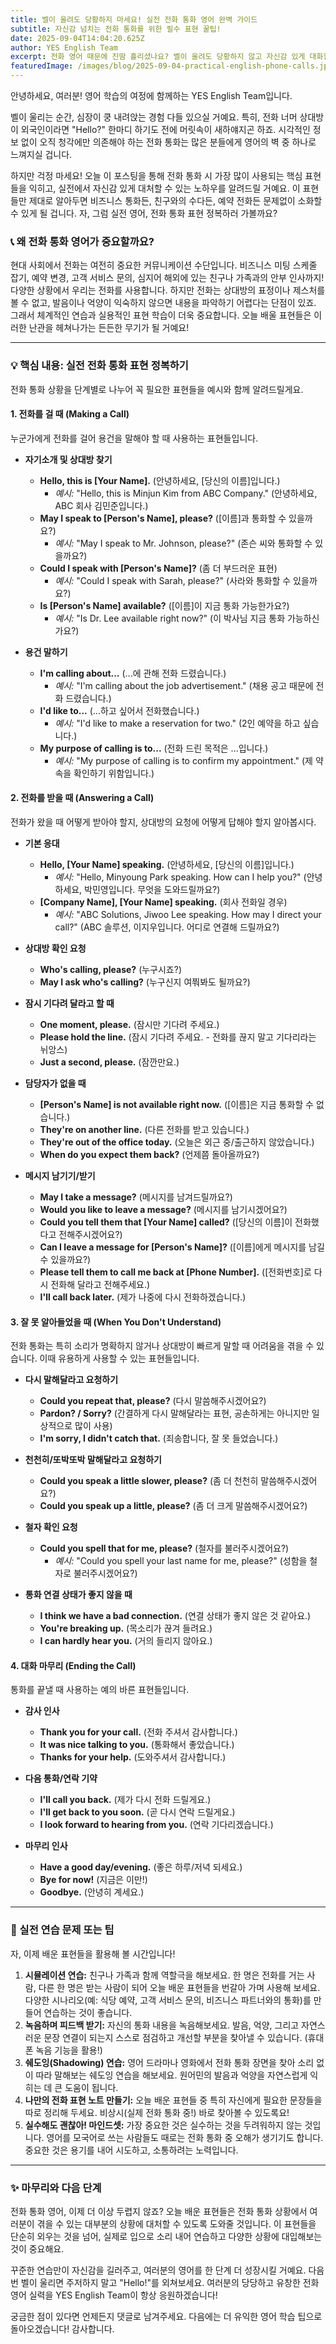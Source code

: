 ```yaml
---
title: 벨이 울려도 당황하지 마세요! 실전 전화 통화 영어 완벽 가이드
subtitle: 자신감 넘치는 전화 통화를 위한 필수 표현 꿀팁!
date: 2025-09-04T14:04:20.625Z
author: YES English Team
excerpt: 전화 영어 때문에 진땀 흘리셨나요? 벨이 울려도 당황하지 않고 자신감 있게 대화할 수 있는 실용적인 영어 표현들을 배워보세요. 이 포스팅 하나로 전화 통화 마스터가 될 수 있습니다!
featuredImage: /images/blog/2025-09-04-practical-english-phone-calls.jpg
---
```


안녕하세요, 여러분! 영어 학습의 여정에 함께하는 YES English Team입니다.

벨이 울리는 순간, 심장이 쿵 내려앉는 경험 다들 있으실 거예요. 특히, 전화 너머 상대방이 외국인이라면 "Hello?" 한마디 하기도 전에 머릿속이 새하얘지곤 하죠. 시각적인 정보 없이 오직 청각에만 의존해야 하는 전화 통화는 많은 분들에게 영어의 벽 중 하나로 느껴지실 겁니다.

하지만 걱정 마세요! 오늘 이 포스팅을 통해 전화 통화 시 가장 많이 사용되는 핵심 표현들을 익히고, 실전에서 자신감 있게 대처할 수 있는 노하우를 알려드릴 거예요. 이 표현들만 제대로 알아두면 비즈니스 통화든, 친구와의 수다든, 예약 전화든 문제없이 소화할 수 있게 될 겁니다. 자, 그럼 실전 영어, 전화 통화 표현 정복하러 가볼까요?

### 📞 왜 전화 통화 영어가 중요할까요?

현대 사회에서 전화는 여전히 중요한 커뮤니케이션 수단입니다. 비즈니스 미팅 스케줄 잡기, 예약 변경, 고객 서비스 문의, 심지어 해외에 있는 친구나 가족과의 안부 인사까지! 다양한 상황에서 우리는 전화를 사용합니다. 하지만 전화는 상대방의 표정이나 제스처를 볼 수 없고, 발음이나 억양이 익숙하지 않으면 내용을 파악하기 어렵다는 단점이 있죠. 그래서 체계적인 연습과 실용적인 표현 학습이 더욱 중요합니다. 오늘 배울 표현들은 이러한 난관을 헤쳐나가는 든든한 무기가 될 거예요!

---

### 💡 핵심 내용: 실전 전화 통화 표현 정복하기

전화 통화 상황을 단계별로 나누어 꼭 필요한 표현들을 예시와 함께 알려드릴게요.

#### 1. 전화를 걸 때 (Making a Call)

누군가에게 전화를 걸어 용건을 말해야 할 때 사용하는 표현들입니다.

*   **자기소개 및 상대방 찾기**
    *   **Hello, this is [Your Name].** (안녕하세요, [당신의 이름]입니다.)
        *   *예시:* "Hello, this is Minjun Kim from ABC Company." (안녕하세요, ABC 회사 김민준입니다.)
    *   **May I speak to [Person's Name], please?** ([이름]과 통화할 수 있을까요?)
        *   *예시:* "May I speak to Mr. Johnson, please?" (존슨 씨와 통화할 수 있을까요?)
    *   **Could I speak with [Person's Name]?** (좀 더 부드러운 표현)
        *   *예시:* "Could I speak with Sarah, please?" (사라와 통화할 수 있을까요?)
    *   **Is [Person's Name] available?** ([이름]이 지금 통화 가능한가요?)
        *   *예시:* "Is Dr. Lee available right now?" (이 박사님 지금 통화 가능하신가요?)

*   **용건 말하기**
    *   **I'm calling about...** (...에 관해 전화 드렸습니다.)
        *   *예시:* "I'm calling about the job advertisement." (채용 공고 때문에 전화 드렸습니다.)
    *   **I'd like to...** (...하고 싶어서 전화했습니다.)
        *   *예시:* "I'd like to make a reservation for two." (2인 예약을 하고 싶습니다.)
    *   **My purpose of calling is to...** (전화 드린 목적은 ...입니다.)
        *   *예시:* "My purpose of calling is to confirm my appointment." (제 약속을 확인하기 위함입니다.)

#### 2. 전화를 받을 때 (Answering a Call)

전화가 왔을 때 어떻게 받아야 할지, 상대방의 요청에 어떻게 답해야 할지 알아봅시다.

*   **기본 응대**
    *   **Hello, [Your Name] speaking.** (안녕하세요, [당신의 이름]입니다.)
        *   *예시:* "Hello, Minyoung Park speaking. How can I help you?" (안녕하세요, 박민영입니다. 무엇을 도와드릴까요?)
    *   **[Company Name], [Your Name] speaking.** (회사 전화일 경우)
        *   *예시:* "ABC Solutions, Jiwoo Lee speaking. How may I direct your call?" (ABC 솔루션, 이지우입니다. 어디로 연결해 드릴까요?)

*   **상대방 확인 요청**
    *   **Who's calling, please?** (누구시죠?)
    *   **May I ask who's calling?** (누구신지 여쭤봐도 될까요?)

*   **잠시 기다려 달라고 할 때**
    *   **One moment, please.** (잠시만 기다려 주세요.)
    *   **Please hold the line.** (잠시 기다려 주세요. - 전화를 끊지 말고 기다리라는 뉘앙스)
    *   **Just a second, please.** (잠깐만요.)

*   **담당자가 없을 때**
    *   **[Person's Name] is not available right now.** ([이름]은 지금 통화할 수 없습니다.)
    *   **They're on another line.** (다른 전화를 받고 있습니다.)
    *   **They're out of the office today.** (오늘은 외근 중/출근하지 않았습니다.)
    *   **When do you expect them back?** (언제쯤 돌아올까요?)

*   **메시지 남기기/받기**
    *   **May I take a message?** (메시지를 남겨드릴까요?)
    *   **Would you like to leave a message?** (메시지를 남기시겠어요?)
    *   **Could you tell them that [Your Name] called?** ([당신의 이름]이 전화했다고 전해주시겠어요?)
    *   **Can I leave a message for [Person's Name]?** ([이름]에게 메시지를 남길 수 있을까요?)
    *   **Please tell them to call me back at [Phone Number].** ([전화번호]로 다시 전화해 달라고 전해주세요.)
    *   **I'll call back later.** (제가 나중에 다시 전화하겠습니다.)

#### 3. 잘 못 알아들었을 때 (When You Don't Understand)

전화 통화는 특히 소리가 명확하지 않거나 상대방이 빠르게 말할 때 어려움을 겪을 수 있습니다. 이때 유용하게 사용할 수 있는 표현들입니다.

*   **다시 말해달라고 요청하기**
    *   **Could you repeat that, please?** (다시 말씀해주시겠어요?)
    *   **Pardon? / Sorry?** (간결하게 다시 말해달라는 표현, 공손하게는 아니지만 일상적으로 많이 사용)
    *   **I'm sorry, I didn't catch that.** (죄송합니다, 잘 못 들었습니다.)

*   **천천히/또박또박 말해달라고 요청하기**
    *   **Could you speak a little slower, please?** (좀 더 천천히 말씀해주시겠어요?)
    *   **Could you speak up a little, please?** (좀 더 크게 말씀해주시겠어요?)

*   **철자 확인 요청**
    *   **Could you spell that for me, please?** (철자를 불러주시겠어요?)
        *   *예시:* "Could you spell your last name for me, please?" (성함을 철자로 불러주시겠어요?)

*   **통화 연결 상태가 좋지 않을 때**
    *   **I think we have a bad connection.** (연결 상태가 좋지 않은 것 같아요.)
    *   **You're breaking up.** (목소리가 끊겨 들려요.)
    *   **I can hardly hear you.** (거의 들리지 않아요.)

#### 4. 대화 마무리 (Ending the Call)

통화를 끝낼 때 사용하는 예의 바른 표현들입니다.

*   **감사 인사**
    *   **Thank you for your call.** (전화 주셔서 감사합니다.)
    *   **It was nice talking to you.** (통화해서 좋았습니다.)
    *   **Thanks for your help.** (도와주셔서 감사합니다.)

*   **다음 통화/연락 기약**
    *   **I'll call you back.** (제가 다시 전화 드릴게요.)
    *   **I'll get back to you soon.** (곧 다시 연락 드릴게요.)
    *   **I look forward to hearing from you.** (연락 기다리겠습니다.)

*   **마무리 인사**
    *   **Have a good day/evening.** (좋은 하루/저녁 되세요.)
    *   **Bye for now!** (지금은 이만!)
    *   **Goodbye.** (안녕히 계세요.)

---

### 🚀 실전 연습 문제 또는 팁

자, 이제 배운 표현들을 활용해 볼 시간입니다!

1.  **시뮬레이션 연습:** 친구나 가족과 함께 역할극을 해보세요. 한 명은 전화를 거는 사람, 다른 한 명은 받는 사람이 되어 오늘 배운 표현들을 번갈아 가며 사용해 보세요. 다양한 시나리오(예: 식당 예약, 고객 서비스 문의, 비즈니스 파트너와의 통화)를 만들어 연습하는 것이 좋습니다.
2.  **녹음하며 피드백 받기:** 자신의 통화 내용을 녹음해보세요. 발음, 억양, 그리고 자연스러운 문장 연결이 되는지 스스로 점검하고 개선할 부분을 찾아낼 수 있습니다. (휴대폰 녹음 기능을 활용!)
3.  **쉐도잉(Shadowing) 연습:** 영어 드라마나 영화에서 전화 통화 장면을 찾아 소리 없이 따라 말해보는 쉐도잉 연습을 해보세요. 원어민의 발음과 억양을 자연스럽게 익히는 데 큰 도움이 됩니다.
4.  **나만의 전화 표현 노트 만들기:** 오늘 배운 표현들 중 특히 자신에게 필요한 문장들을 따로 정리해 두세요. 비상시(실제 전화 통화 중!) 바로 찾아볼 수 있도록요!
5.  **실수해도 괜찮아! 마인드셋:** 가장 중요한 것은 실수하는 것을 두려워하지 않는 것입니다. 영어를 모국어로 쓰는 사람들도 때로는 전화 통화 중 오해가 생기기도 합니다. 중요한 것은 용기를 내어 시도하고, 소통하려는 노력입니다.

---

### ✨ 마무리와 다음 단계

전화 통화 영어, 이제 더 이상 두렵지 않죠? 오늘 배운 표현들은 전화 통화 상황에서 여러분이 겪을 수 있는 대부분의 상황에 대처할 수 있도록 도와줄 것입니다. 이 표현들을 단순히 외우는 것을 넘어, 실제로 입으로 소리 내어 연습하고 다양한 상황에 대입해보는 것이 중요해요.

꾸준한 연습만이 자신감을 길러주고, 여러분의 영어를 한 단계 더 성장시킬 거예요. 다음 번 벨이 울리면 주저하지 말고 "Hello!"를 외쳐보세요. 여러분의 당당하고 유창한 전화 영어 실력을 YES English Team이 항상 응원하겠습니다!

궁금한 점이 있다면 언제든지 댓글로 남겨주세요. 다음에는 더 유익한 영어 학습 팁으로 돌아오겠습니다!
감사합니다.